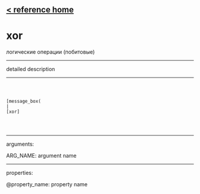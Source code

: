 [< reference home](ceammc_lib.html)
---

# xor


логические операции (побитовые)

---

detailed description
<br>


---


```



[message_box(                                 
|
[xor]


            
```

---
arguments:

ARG_NAME: argument name<br>

---
properties:

@property_name: property name<br>

